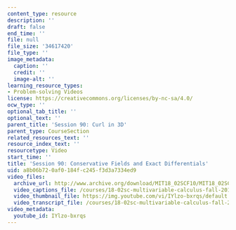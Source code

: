 ```yaml
---
content_type: resource
description: ''
draft: false
end_time: ''
file: null
file_size: '34617420'
file_type: ''
image_metadata:
  caption: ''
  credit: ''
  image-alt: ''
learning_resource_types:
- Problem-solving Videos
license: https://creativecommons.org/licenses/by-nc-sa/4.0/
ocw_type: ''
optional_tab_title: ''
optional_text: ''
parent_title: 'Session 90: Curl in 3D'
parent_type: CourseSection
related_resources_text: ''
resource_index_text: ''
resourcetype: Video
start_time: ''
title: 'Session 90: Conservative Fields and Exact Differentials'
uid: a8b06b72-0af0-184f-c245-f3d3a7334ed9
video_files:
  archive_url: http://www.archive.org/download/MIT18_02SCF10/MIT18_02SCF10Rec_64_300k.mp4
  video_captions_file: /courses/18-02sc-multivariable-calculus-fall-2010/741beca639e7546ea4359ee4fb197801_IYlzo-bxrqs.vtt
  video_thumbnail_file: https://img.youtube.com/vi/IYlzo-bxrqs/default.jpg
  video_transcript_file: /courses/18-02sc-multivariable-calculus-fall-2010/480cb32fcbd03c300ecfe97614cbace8_IYlzo-bxrqs.pdf
video_metadata:
  youtube_id: IYlzo-bxrqs
---
```


